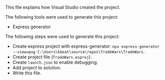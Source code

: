 This file explains how Visual Studio created the project.

The following tools were used to generate this project:

- Express generator

The following steps were used to generate this project:

- Create express project with express-generator: `npx express-generator --view=pug C:\Users\kbeat\source\repos\TradeWars\TradeWars`.
- Create project file (`TradeWars.esproj`).
- Create `launch.json` to enable debugging.
- Add project to solution.
- Write this file.
